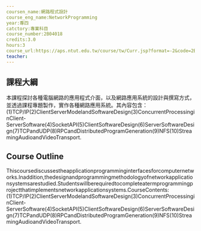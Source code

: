 ```yaml
---
coursen_name:網路程式設計
course_eng_name:NetworkProgramming
year:專四
catctory:專業科目
course_number:2B04018
credits:3.0
hours:3
course_url:https://aps.ntut.edu.tw/course/tw/Curr.jsp?format=-2&code=2B04018
teacher:
---
```


## 課程大綱

本課程探討各種電腦網路的應用程式介面，以及網路應用系統的設計與撰寫方式，並透過課程專題製作，實作各種網路應用系統。其內容包含：(1)TCP/IP(2)ClientServerModelandSoftwareDesign(3)ConcurrentProcessinginClient-ServerSoftware(4)SocketAPI(5)ClientSoftwareDesign(6)ServerSoftwareDesign(7)TCPandUDP(8)RPCandDistributedProgramGeneration(9)NFS(10)StreamingAudioandVideoTransport.


## Course Outline

Thiscoursediscussestheapplicationprogramminginterfacesforcomputernetworks.Inaddition,thedesignandprogrammingmethodologyofnetworkapplicationsystemsarestudied.Studentswillberequiredtocompleteatermprogrammingprojectthatimplementsnetworkapplicationsystems.CourseContents:(1)TCP/IP(2)ClientServerModelandSoftwareDesign(3)ConcurrentProcessinginClient-ServerSoftware(4)SocketAPI(5)ClientSoftwareDesign(6)ServerSoftwareDesign(7)TCPandUDP(8)RPCandDistributedProgramGeneration(9)NFS(10)StreamingAudioandVideoTransport.

